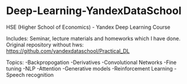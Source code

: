 # Deep-Learning-YandexDataSchool

HSE (Higher School of Economics) - Yandex 
Deep Learning Course 

Includes: Seminar, lecture materials and homeworks which I have done. 
Original repository without hws: https://github.com/yandexdataschool/Practical_DL

Topics: 
-Backpropogation
-Derivatives
-Convolutional Networks
-Fine tuning
-NLP
-Attention
-Generative models
-Reinforcement Learning
-Speech recognition
